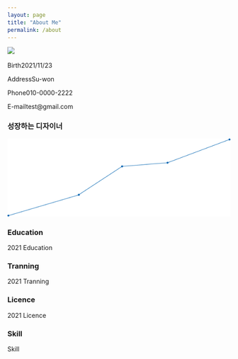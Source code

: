 ```yaml
---
layout: page
title: "About Me"
permalink: /about
---
```

<div class="div-container">  
  <div class="div-left"> 
    <img src="/mdpage/assets/img/photo.jpeg" width="150">
  </div>
  <div class="div-right">
    <p><span class="span-spacing">Birth</span><span class="span-content">2021/11/23</span></p>
    <p><span class="span-spacing">Address</span><span class="span-content">Su-won</span></p>
    <p><span class="span-spacing">Phone</span><span class="span-content">010-0000-2222</span></p>
    <p><span class="span-spacing">E-mail</span><span class="span-content">test@gmail.com</span></p>
  </div>
</div>

### 성장하는 디자이너

![image](../assets/img/line_gr2.png)


### Education
<span class="year-decorator">2021</span> Education


### Tranning
<span class="year-decorator">2021</span> Tranning


### Licence
<span class="year-decorator">2021</span> Licence


### Skill
Skill

